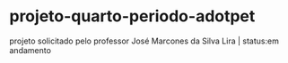 # projeto-quarto-periodo-adotpet
 projeto solicitado pelo professor José Marcones da Silva Lira
 | status:em andamento
